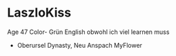 # LaszloKiss
Age 47
Color- Grün
English obwohl ich viel learnen muss

- Oberursel Dynasty, Neu Anspach MyFlower
